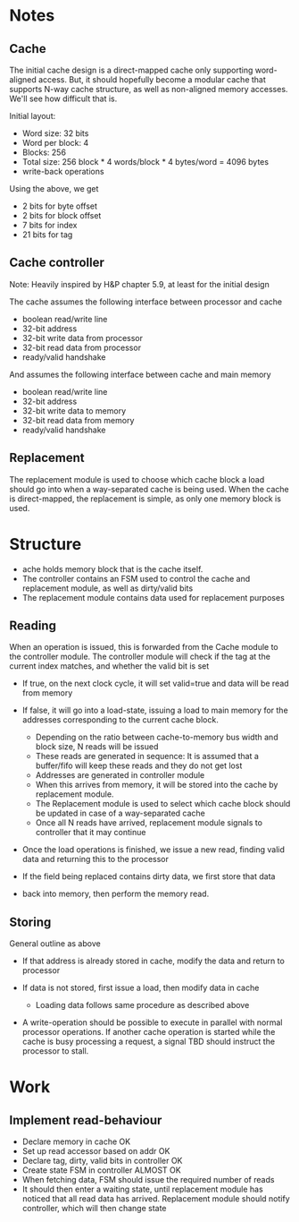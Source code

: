 # Notes

## Cache
The initial cache design is a direct-mapped cache only supporting word-aligned access.
But, it should hopefully become a modular cache that supports N-way cache structure,
as well as non-aligned memory accesses. We'll see how difficult that is.

Initial layout:
- Word size: 32 bits
- Word per block: 4
- Blocks: 256
- Total size: 256 block * 4 words/block * 4 bytes/word = 4096 bytes
- write-back operations

Using the above, we get
- 2 bits for byte offset
- 2 bits for block offset
- 7 bits for index
- 21 bits for tag


## Cache controller
Note: Heavily inspired by H&P chapter 5.9, at least for the initial design

The cache assumes the following interface between processor and cache
- boolean read/write line
- 32-bit address
- 32-bit write data from processor
- 32-bit read data from processor
- ready/valid handshake

And assumes the following interface between cache and main memory
- boolean read/write line
- 32-bit address
- 32-bit write data to memory
- 32-bit read data from memory
- ready/valid handshake

## Replacement
The replacement module is used to choose which cache block a load should
go into when a way-separated cache is being used. When the cache is direct-mapped,
the replacement is simple, as only one memory block is used.

# Structure
- ache holds memory block that is the cache itself. 
- The controller contains an FSM used to control the cache and replacement module, as well as dirty/valid bits
- The replacement module contains data used for replacement purposes


## Reading
When an operation is issued, this is forwarded from the Cache module to 
the controller module. The controller module will check if the tag
at the current index matches, and whether the valid bit is set
- If true, on the next clock cycle, it will set valid=true and data will
  be read from memory
- If false, it will go into a load-state, issuing a load to main memory for
  the addresses corresponding to the current cache block.
  - Depending on the ratio between cache-to-memory bus width and block size, N reads will be issued
  - These reads are generated in sequence: It is assumed that a buffer/fifo will keep these reads and they do not get lost
  - Addresses are generated in controller module
  - When this arrives from memory, it will be stored into the cache by replacement module.
  - The Replacement module is used to select which cache block should be updated
    in case of a way-separated cache
  - Once all N reads have arrived, replacement module signals to controller that it may continue
- Once the load operations is finished, we issue a new read, finding
  valid data and returning this to the processor

- If the field being replaced contains dirty data, we first store that data
- back into memory, then perform the memory read. 

## Storing
General outline as above
- If that address is already stored in cache, modify the data and return to processor
- If data is not stored, first issue a load, then modify data in cache
  - Loading data follows same procedure as described above

- A write-operation should be possible to execute in parallel with normal
  processor operations. If another cache operation is started while the 
  cache is busy processing a request, a signal TBD should instruct the
  processor to stall.


# Work
## Implement read-behaviour
- Declare memory in cache OK
- Set up read accessor based on addr OK
- Declare tag, dirty, valid bits in controller OK
- Create state FSM in controller ALMOST OK
- When fetching data, FSM should issue the required number of reads
- It should then enter a waiting state, until replacement module has noticed that all read data
  has arrived. Replacement module should notify controller, which will then change state